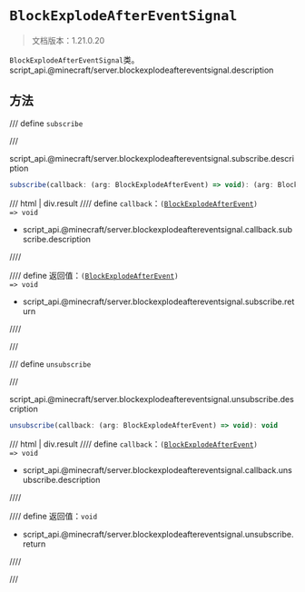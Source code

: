 # `BlockExplodeAfterEventSignal`

> 文档版本：1.21.0.20

`BlockExplodeAfterEventSignal`类。script_api.@minecraft/server.blockexplodeaftereventsignal.description

## 方法

/// define
`subscribe`


///

script_api.@minecraft/server.blockexplodeaftereventsignal.subscribe.description

```js
subscribe(callback: (arg: BlockExplodeAfterEvent) => void): (arg: BlockExplodeAfterEvent) => void
```

/// html | div.result
//// define
`callback`：<code>(<a href="../blockexplodeafterevent/">BlockExplodeAfterEvent</a>) =&gt; void</code>

- script_api.@minecraft/server.blockexplodeaftereventsignal.callback.subscribe.description


////

//// define
返回值：<code>(<a href="../blockexplodeafterevent/">BlockExplodeAfterEvent</a>) =&gt; void</code>

- script_api.@minecraft/server.blockexplodeaftereventsignal.subscribe.return


////

///


/// define
`unsubscribe`


///

script_api.@minecraft/server.blockexplodeaftereventsignal.unsubscribe.description

```js
unsubscribe(callback: (arg: BlockExplodeAfterEvent) => void): void
```

/// html | div.result
//// define
`callback`：<code>(<a href="../blockexplodeafterevent/">BlockExplodeAfterEvent</a>) =&gt; void</code>

- script_api.@minecraft/server.blockexplodeaftereventsignal.callback.unsubscribe.description


////

//// define
返回值：`void`

- script_api.@minecraft/server.blockexplodeaftereventsignal.unsubscribe.return


////

///

